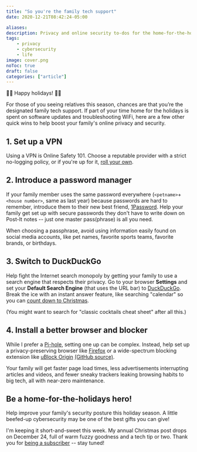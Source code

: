 ```yaml
---
title: "So you're the family tech support"
date: 2020-12-21T08:42:24-05:00

aliases:
description: Privacy and online security to-dos for the home-for-the-holidays tech support hero.
tags:
    - privacy
    - cybersecurity
    - life
image: cover.png
noToc: true
draft: false
categories: ["article"]
---
```



🎄🌟 Happy holidays! 🌟🎄

For those of you seeing relatives this season, chances are that you’re the designated family tech support. If part of your time home for the holidays is spent on software updates and troubleshooting WiFi, here are a few other quick wins to help boost your family's online privacy and security.

## 1. Set up a VPN

Using a VPN is Online Safety 101. Choose a reputable provider with a strict no-logging policy, or if you're up for it, [roll your own](/blog/set-up-a-pi-hole-vpn-on-an-aws-lightsail-instance/).

## 2. Introduce a password manager

If your family member uses the same password everywhere (`<petname>`+`<house number>`, same as last year) because passwords are hard to remember, introduce them to their new best friend, [1Password](https://1password.com/). Help your family get set up with secure passwords they don't have to write down on Post-It notes -- just one master pass(phrase) is all you need.

When choosing a passphrase, avoid using information easily found on social media accounts, like pet names, favorite sports teams, favorite brands, or birthdays.

## 3. Switch to DuckDuckGo

Help fight the Internet search monopoly by getting your family to use a search engine that respects their privacy. Go to your browser **Settings** and set your **Default Search Engine** (that uses the URL bar) to [DuckDuckGo](https://duckduckgo.com/). Break the ice with an instant answer feature, like searching "calendar" so you can [count down to Christmas](https://duckduckgo.com/?q=Countdown+To+25th+dec+2020&t=canonical&ia=answer).

(You might want to search for "classic cocktails cheat sheet" after all this.)

## 4. Install a better browser and blocker

While I prefer a [Pi-hole](https://pi-hole.net/), setting one up can be complex. Instead, help set up a privacy-preserving browser like [Firefox](https://www.mozilla.org/en-US/firefox/new/) or a wide-spectrum blocking extension like [uBlock Origin](https://ublockorigin.com/) [(GitHub source)](https://github.com/gorhill/uBlock).

Your family will get faster page load times, less advertisements interrupting articles and videos, and fewer sneaky trackers leaking browsing habits to big tech, all with near-zero maintenance.

## Be a home-for-the-holidays hero!

Help improve your family's security posture this holiday season. A little beefed-up cybersecurity may be one of the best gifts you can give!

I'm keeping it short-and-sweet this week. My annual Christmas post drops on December 24, full of warm fuzzy goodness and a tech tip or two. Thank you for [being a subscriber](/) -- stay tuned!
